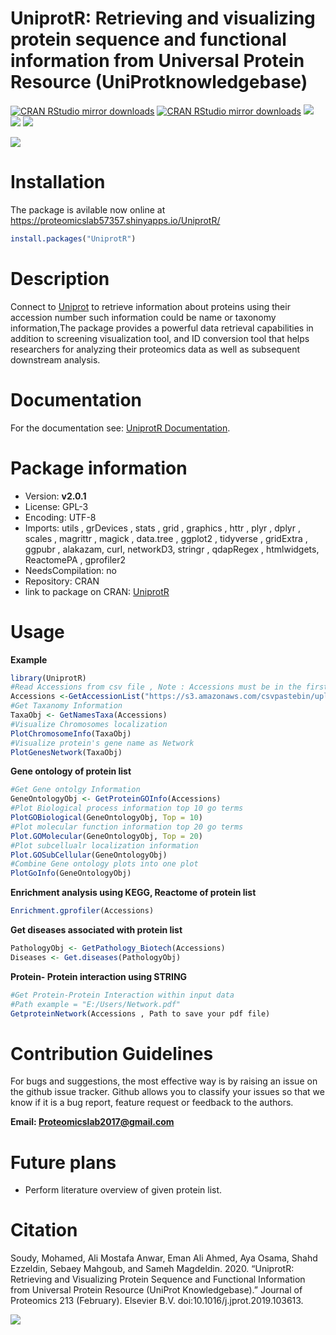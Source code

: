 # UniprotR: Retrieving and visualizing protein sequence and functional information from Universal Protein Resource (UniProtknowledgebase)

[![CRAN RStudio mirror downloads](https://cranlogs.r-pkg.org/badges/grand-total/UniprotR?color=blue)](https://CRAN.R-project.org/package=UniprotR) 
[![CRAN RStudio mirror downloads](https://cranlogs.r-pkg.org/badges/UniprotR)](https://CRAN.R-project.org/package=UniprotR) 
[![](https://www.r-pkg.org/badges/version/UniprotR?color=green)](https://CRAN.R-project.org/package=UniprotR) 
[![](https://img.shields.io/badge/doi-https%3A%2F%2Fdoi.org%2F10.1016%2Fj.jprot.2019.103613-red)](https://doi.org/10.1016/j.jprot.2019.103613)
[![](https://badgen.net/badge/Citations/4/:color?icon=github)](https://doi.org/10.1016/j.jprot.2019.103613)



![](https://i.ibb.co/jDS7Khq/pinterest-profile-image.png)

# Installation
The package is avilable now online at https://proteomicslab57357.shinyapps.io/UniprotR/

```R
install.packages("UniprotR")
```

# Description

Connect to [Uniprot](https://www.uniprot.org/) to retrieve information about proteins using their accession 
number such information could be name or taxonomy information,The package provides a powerful data retrieval capabilities in addition to screening visualization tool, and ID conversion tool that helps researchers for analyzing their proteomics data as well as subsequent downstream analysis.

# Documentation

For the documentation see: [UniprotR Documentation](https://cran.r-project.org/web/packages/UniprotR/UniprotR.pdf).

# Package information

- Version: **v2.0.1**
- License: GPL-3
- Encoding: UTF-8
- Imports: 	utils , grDevices , stats , grid , graphics , httr , plyr , dplyr , scales , magrittr , magick , data.tree , ggplot2 , tidyverse , gridExtra , ggpubr , alakazam, curl, networkD3, stringr , qdapRegex , htmlwidgets, ReactomePA , gprofiler2
- NeedsCompilation: no
- Repository: CRAN
- link to package on CRAN: [UniprotR](https://cran.r-project.org/package=UniprotR)


# Usage

**Example**

```R
library(UniprotR) 
#Read Accessions from csv file , Note : Accessions must be in the first column. 
Accessions <-GetAccessionList("https://s3.amazonaws.com/csvpastebin/uploads/9571fa356c67a0c7c95e8431799a051a/Accessions.csv") 
#Get Taxanomy Information 
TaxaObj <- GetNamesTaxa(Accessions) 
#Visualize Chromosomes localization
PlotChromosomeInfo(TaxaObj)
#Visualize protein's gene name as Network 
PlotGenesNetwork(TaxaObj)
```

**Gene ontology of protein list**
```R
#Get Gene ontolgy Information 
GeneOntologyObj <- GetProteinGOInfo(Accessions) 
#Plot Biological process information top 10 go terms  
PlotGOBiological(GeneOntologyObj, Top = 10) 
#Plot molecular function information top 20 go terms
Plot.GOMolecular(GeneOntologyObj, Top = 20)
#Plot subcellualr localization information 
Plot.GOSubCellular(GeneOntologyObj) 
#Combine Gene ontology plots into one plot 
PlotGoInfo(GeneOntologyObj)
```

**Enrichment analysis using KEGG, Reactome of protein list**
```R
Enrichment.gprofiler(Accessions)
```

**Get diseases associated with protein list**
```R
PathologyObj <- GetPathology_Biotech(Accessions)
Diseases <- Get.diseases(PathologyObj)
```

**Protein- Protein interaction using STRING**
```R
#Get Protein-Protein Interaction within input data 
#Path example = "E:/Users/Network.pdf"
GetproteinNetwork(Accessions , Path to save your pdf file) 
```
# Contribution Guidelines

For bugs and suggestions, the most effective way is by raising an issue on the github issue tracker. Github allows you to classify your issues so that we know if it is a bug report, feature request or feedback to the authors.

**Email: Proteomicslab2017@gmail.com**

# Future plans

- Perform literature overview  of given protein list.
# Citation

Soudy, Mohamed, Ali Mostafa Anwar, Eman Ali Ahmed, Aya Osama, Shahd Ezzeldin, Sebaey Mahgoub, and Sameh Magdeldin. 2020. “UniprotR: Retrieving and Visualizing Protein Sequence and Functional Information from Universal Protein Resource (UniProt Knowledgebase).” Journal of Proteomics 213 (February). Elsevier B.V. doi:10.1016/j.jprot.2019.103613.


![](https://github.com/Proteomicslab57357/UniprotR/blob/master/logos/CCHF_57357.png)
